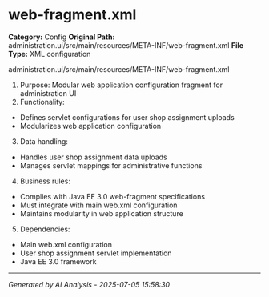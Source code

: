 # web-fragment.xml

**Category:** Config
**Original Path:** administration.ui/src/main/resources/META-INF/web-fragment.xml
**File Type:** XML configuration

administration.ui/src/main/resources/META-INF/web-fragment.xml
1. Purpose: Modular web application configuration fragment for administration UI
2. Functionality:
- Defines servlet configurations for user shop assignment uploads
- Modularizes web application configuration

3. Data handling:
- Handles user shop assignment data uploads
- Manages servlet mappings for administrative functions

4. Business rules:
- Complies with Java EE 3.0 web-fragment specifications
- Must integrate with main web.xml configuration
- Maintains modularity in web application structure

5. Dependencies:
- Main web.xml configuration
- User shop assignment servlet implementation
- Java EE 3.0 framework

---
*Generated by AI Analysis - 2025-07-05 15:58:30*
